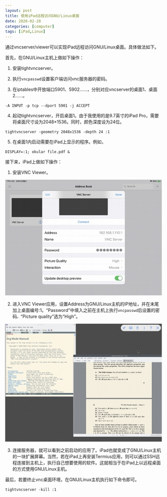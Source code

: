 ```yaml
---
layout: post
title: 使用iPad远程访问GNU/Linux桌面
date: 2020-02-20
categories: [computer]
tags: [iPad,Linux]
---
```


通过vncserver/viewer可以实现iPad远程访问GNU/Linux桌面。具体做法如下。

首先，在GNU/Linux主机上做如下操作：

1. 安装tightvncserver。

2. 执行`vncpasswd`设置客户端访问vnc服务器的密码。

3. 在iptables中开放端口5901、5902……，分别对应vncserver的桌面1、桌面2……。

```
-A INPUT -p tcp --dport 5901 -j ACCEPT
```

4. 起动tightvncserver，开启桌面1。由于我使用的是9.7英寸的iPad Pro，需要将桌面尺寸设为2048×1536。同时，颜色深度设为24位。

```
tightvncserver -geometry 2048x1536 -depth 24 :1
```

5. 在桌面1内启动需要在iPad上显示的程序。例如，

```
DISPLAY=:1; okular file.pdf &
```

接下来，iPad上做如下操作：

1. 安装VNC Viewer。

![](/figures/p69869820.jpg)

2. 进入VNC Viewer应用，设置Address为GNU/Linux主机的IP地址，并在末尾加上桌面编号:1。“Password”中填入之前在主机上执行`vncpasswd`后设置的密码`。`“Picture quality”选为“High”。

![](/figures/p69869821.jpg)

3. 连接服务器，就可以看到之前启动的应用了。iPad也就变成了GNU/Linux主机的一块扩展屏幕。当然，若在iPad上再安装Termius应用，则可以通过SSH远程连接到主机上，执行自己想要使用的软件。这就相当于在iPad上以远程桌面的方式使用GNU/Linux主机。

最后，若要终止vnc桌面环境，在GNU/Linux主机执行如下命令即可。

```
tightvncserver -kill :1
```
